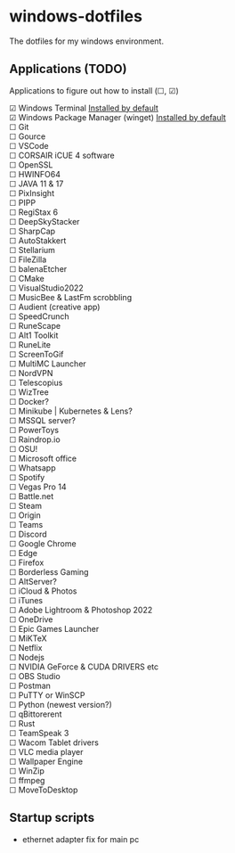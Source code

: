 # windows-dotfiles
The dotfiles for my windows environment.

## Applications (TODO)
Applications to figure out how to install (&#9744;, &#9745;)

&#9745; Windows Terminal [Installed by default](https://docs.microsoft.com/en-us/windows/whats-new/windows-11-overview#:~:text=Windows%20Terminal%20app%3A%20This%20app%20is%20included%20with%20the%20OS) <br>
&#9745; Windows Package Manager (winget) [Installed by default](https://docs.microsoft.com/en-us/windows/package-manager/winget/) <br>
&#9744; Git <br>
&#9744; Gource <br>
&#9744; VSCode <br>
&#9744; CORSAIR iCUE 4 software <br>
&#9744; OpenSSL <br>
&#9744; HWINFO64 <br>
&#9744; JAVA 11 & 17 <br>
&#9744; PixInsight <br>
&#9744; PIPP <br>
&#9744; RegiStax 6 <br>
&#9744; DeepSkyStacker <br>
&#9744; SharpCap <br>
&#9744; AutoStakkert <br>
&#9744; Stellarium <br>
&#9744; FileZilla <br>
&#9744; balenaEtcher <br>
&#9744; CMake <br>
&#9744; VisualStudio2022 <br>
&#9744; MusicBee & LastFm scrobbling <br>
&#9744; Audient (creative app) <br>
&#9744; SpeedCrunch <br>
&#9744; RuneScape <br>
&#9744; Alt1 Toolkit <br>
&#9744; RuneLite <br>
&#9744; ScreenToGif <br>
&#9744; MultiMC Launcher <br>
&#9744; NordVPN <br>
&#9744; Telescopius <br>
&#9744; WizTree <br>
&#9744; Docker? <br>
&#9744; Minikube | Kubernetes & Lens? <br>
&#9744; MSSQL server? <br>
&#9744; PowerToys <br>
&#9744; Raindrop.io <br>
&#9744; OSU! <br>
&#9744; Microsoft office <br>
&#9744; Whatsapp <br>
&#9744; Spotify <br>
&#9744; Vegas Pro 14 <br>
&#9744; Battle.net <br>
&#9744; Steam <br>
&#9744; Origin <br>
&#9744; Teams <br>
&#9744; Discord <br>
&#9744; Google Chrome <br>
&#9744; Edge <br>
&#9744; Firefox <br>
&#9744; Borderless Gaming <br>
&#9744; AltServer? <br>
&#9744; iCloud & Photos <br>
&#9744; iTunes <br>
&#9744; Adobe Lightroom & Photoshop 2022 <br>
&#9744; OneDrive <br>
&#9744; Epic Games Launcher <br>
&#9744; MiKTeX <br>
&#9744; Netflix <br>
&#9744; Nodejs <br>
&#9744; NVIDIA GeForce & CUDA DRIVERS etc <br>
&#9744; OBS Studio <br>
&#9744; Postman <br>
&#9744; PuTTY or WinSCP <br>
&#9744; Python (newest version?) <br>
&#9744; qBittorerent <br>
&#9744; Rust <br>
&#9744; TeamSpeak 3 <br>
&#9744; Wacom Tablet drivers <br>
&#9744; VLC media player <br>
&#9744; Wallpaper Engine <br>
&#9744; WinZip <br>
&#9744; ffmpeg <br>
&#9744; MoveToDesktop <br>

## Startup scripts
- ethernet adapter fix for main pc